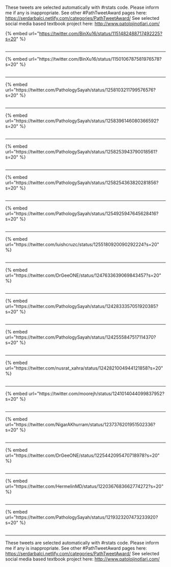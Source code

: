 

These tweets are selected automatically with #rstats code. Please inform me if any is inappropriate.
See other #PathTweetAward pages here: https://serdarbalci.netlify.com/categories/PathTweetAward/ 
See selected social media based textbook project here: http://www.patolojinotlari.com/

{% embed url="https://twitter.com/BinXu16/status/1151482488717492225?s=20" %}<br>
<br>
<hr>
{% embed url="https://twitter.com/BinXu16/status/1150106787581976578?s=20" %}<br>
<br>
<hr>
{% embed url="https://twitter.com/PathologySayah/status/1258103211799576576?s=20" %}<br>
<br>
<hr>
{% embed url="https://twitter.com/PathologySayah/status/1258396146080366592?s=20" %}<br>
<br>
<hr>
{% embed url="https://twitter.com/PathologySayah/status/1258253943790018561?s=20" %}<br>
<br>
<hr>
{% embed url="https://twitter.com/PathologySayah/status/1258254363820281856?s=20" %}<br>
<br>
<hr>
{% embed url="https://twitter.com/PathologySayah/status/1254925947645628416?s=20" %}<br>
<br>
<hr>
{% embed url="https://twitter.com/luishcruzc/status/1255180920090292224?s=20" %}<br>
<br>
<hr>
{% embed url="https://twitter.com/DrGeeONE/status/1247633639069843457?s=20" %}<br>
<br>
<hr>
{% embed url="https://twitter.com/PathologySayah/status/1242833357051920385?s=20" %}<br>
<br>
<hr>
{% embed url="https://twitter.com/PathologySayah/status/1242555847517114370?s=20" %}<br>
<br>
<hr>
{% embed url="https://twitter.com/nusrat_xahra/status/1242821004944121858?s=20" %}<br>
<br>
<hr>
{% embed url="https://twitter.com/moorejh/status/1241014044099837952?s=20" %}<br>
<br>
<hr>
{% embed url="https://twitter.com/NigarAKhurram/status/1237376201951502336?s=20" %}<br>
<br>
<hr>
{% embed url="https://twitter.com/DrGeeONE/status/1225442095470718978?s=20" %}<br>
<br>
<hr>
{% embed url="https://twitter.com/HermelinMD/status/1220367683662774272?s=20" %}<br>
<br>
<hr>
{% embed url="https://twitter.com/PathologySayah/status/1219323207473233920?s=20" %}<br>
<br>
<hr>


These tweets are selected automatically with #rstats code. Please inform me if any is inappropriate.
See other #PathTweetAward pages here: https://serdarbalci.netlify.com/categories/PathTweetAward/ 
See selected social media based textbook project here: http://www.patolojinotlari.com/
